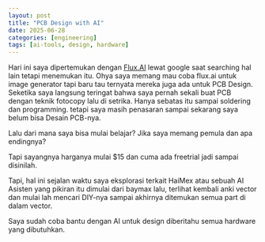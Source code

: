 ```yaml
---
layout: post
title: "PCB Design with AI"
date: 2025-06-28
categories: [engineering]
tags: [ai-tools, design, hardware]
---
```


Hari ini saya dipertemukan dengan [Flux.AI](https://www.flux.ai/) lewat google saat searching hal lain tetapi menemukan itu. 
Ohya saya memang mau coba flux.ai untuk image generator tapi baru tau ternyata mereka juga ada untuk PCB Design.
Seketika saya langsung teringat bahwa saya pernah sekali buat PCB dengan teknik fotocopy lalu di setrika.
Hanya sebatas itu sampai soldering dan programming. tetapi saya masih penasaran sampai sekarang saya belum bisa Desain PCB-nya.

Lalu dari mana saya bisa mulai belajar? Jika saya memang pemula dan apa endingnya?

Tapi sayangnya harganya mulai $15 dan cuma ada freetrial jadi sampai disinilah. 

Tapi, hal ini sejalan waktu saya eksplorasi terkait HaiMex atau sebuah AI Asisten yang pikiran itu dimulai dari baymax lalu,
terlihat kembali anki vector dan mulai lah mencari DIY-nya sampai akhirnya ditemukan semua part di dalam vector.

Saya sudah coba bantu dengan AI untuk design diberitahu semua hardware yang dibutuhkan.
